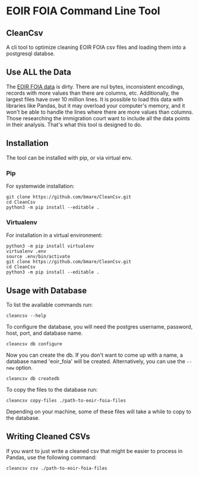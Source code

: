 # EOIR FOIA Command Line Tool
## CleanCsv
A cli tool to optimize cleaning EOIR FOIA csv files and loading them into a postgresql databse.

## Use ALL the Data 
The [EOIR FOIA data](https://www.justice.gov/eoir/foia-library-0) is dirty. There are nul bytes, inconsistent encodings, records with more values than there are columns, etc. Additionally, the largest files have over 10 million lines. It is possible to load this data with libraries like Pandas, but it may overload your computer's memory, and it won't be able to handle the lines where there are more values than columns. Those researching the immigration court want to include all the data points in their analysis. That's what this tool is designed to do.

## Installation
The tool can be installed with pip, or via virtual env.
### Pip
For systemwide installation:
```shell
git clone https://github.com/bmare/CleanCsv.git
cd CleanCsv
python3 -m pip install --editable .
```

### Virtualenv
For installation in a virtual environment:
```shell
python3 -m pip install virtualenv
virtualenv .env
source .env/bin/activate
git clone https://github.com/bmare/CleanCsv.git
cd CleanCsv
python3 -m pip install --editable .
```

## Usage with Database
To list the available commands run:
```shell
cleancsv --help
```
To configure the database, you will need the postgres username, password, host, port, and database name. 
```shell
cleancsv db configure
```
Now you can create the db. If you don't want to come up with a name, a database named 'eoir_foia' will be created. Alternatively, you can use the `--new` option.
```shell
cleancsv db createdb
```
To copy the files to the database run:
```shell
cleancsv copy-files ./path-to-eoir-foia-files
```
Depending on your machine, some of these files will take a while to copy to the database.

## Writing Cleaned CSVs
If you want to just write a cleaned csv that might be easier to process in Pandas, use the following command:
```shell
cleancsv csv ./path-to-eoir-foia-files
```
